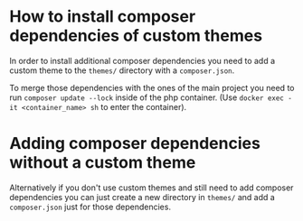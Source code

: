 # How to install composer dependencies of custom themes

In order to install additional composer dependencies you need to add a custom theme to the `themes/` directory with a `composer.json`.

To merge those dependencies with the ones of the main project you need to run `composer update --lock` inside of the php container. (Use `docker exec -it <container_name> sh` to enter the container).

# Adding composer dependencies without a custom theme

Alternatively if you don't use custom themes and still need to add composer dependencies you can just create a new directory in `themes/` and add a `composer.json` just for those dependencies.
